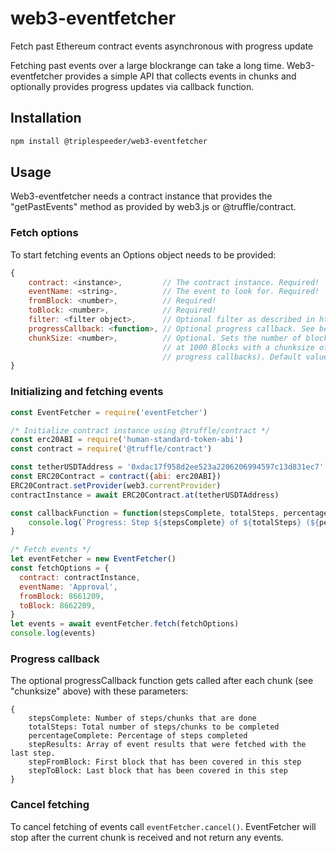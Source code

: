 # web3-eventfetcher
Fetch past Ethereum contract events asynchronous with progress update

Fetching past events over a large blockrange can take a long time. Web3-eventfetcher provides a simple API that collects
events in chunks and optionally provides progress updates via callback function.

## Installation
```bash
npm install @triplespeeder/web3-eventfetcher
```

## Usage
Web3-eventfetcher needs a contract instance that provides the "getPastEvents" method as provided by web3.js or 
@truffle/contract. 
### Fetch options
To start fetching events an Options object needs to be provided:
```javascript
{
    contract: <instance>,         // The contract instance. Required!
    eventName: <string>,          // The event to look for. Required!
    fromBlock: <number>,          // Required!
    toBlock: <number>,            // Required!
    filter: <filter object>,      // Optional filter as described in https://web3js.readthedocs.io/en/v1.2.0/web3-eth-contract.html#getpastevents 
    progressCallback: <function>, // Optional progress callback. See below
    chunkSize: <number>,          // Optional. Sets the number of blocks that are queried on one call. E.g. looking
                                  // at 1000 Blocks with a chunksize of 50 results in 20 backend requests (and 20 
                                  // progress callbacks). Default value: 100
}
```

### Initializing and fetching events
```javascript
const EventFetcher = require('eventFetcher')

/* Initialize contract instance using @truffle/contract */
const erc20ABI = require('human-standard-token-abi')
const contract = require('@truffle/contract')

const tetherUSDTAddress = '0xdac17f958d2ee523a2206206994597c13d831ec7'
const ERC20Contract = contract({abi: erc20ABI})
ERC20Contract.setProvider(web3.currentProvider)
contractInstance = await ERC20Contract.at(tetherUSDTAddress)

const callbackFunction = function(stepsComplete, totalSteps, percentageComplete, stepResults) {
    console.log(`Progress: Step ${stepsComplete} of ${totalSteps} (${percentageComplete}%).`
}

/* Fetch events */
let eventFetcher = new EventFetcher()
const fetchOptions = {
  contract: contractInstance,
  eventName: 'Approval',
  fromBlock: 8661209,
  toBlock: 8662209,
}
let events = await eventFetcher.fetch(fetchOptions)
console.log(events)
```

### Progress callback
The optional progressCallback function gets called after each chunk (see "chunksize" above) with these parameters:
```
{
    stepsComplete: Number of steps/chunks that are done
    totalSteps: Total number of steps/chunks to be completed
    percentageComplete: Percentage of steps completed
    stepResults: Array of event results that were fetched with the last step.
    stepFromBlock: First block that has been covered in this step
    stepToBlock: Last block that has been covered in this step
}
```

### Cancel fetching
To cancel fetching of events call ```eventFetcher.cancel()```. EventFetcher will stop after the current chunk is 
received and not return any events.
